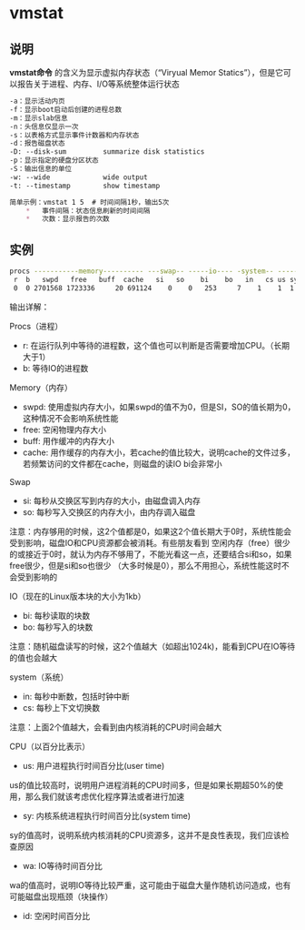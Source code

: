 # **vmstat**

## 说明

**vmstat命令** 的含义为显示虚拟内存状态（“Viryual Memor Statics”），但是它可以报告关于进程、内存、I/O等系统整体运行状态

```markdown
-a：显示活动内页
-f：显示boot启动后创建的进程总数
-m：显示slab信息
-n：头信息仅显示一次
-s：以表格方式显示事件计数器和内存状态
-d：报告磁盘状态
-D: --disk-sum         summarize disk statistics
-p：显示指定的硬盘分区状态
-S：输出信息的单位
-w: --wide             wide output
-t: --timestamp        show timestamp

简单示例：vmstat 1 5  # 时间间隔1秒，输出5次
    *   事件间隔：状态信息刷新的时间间隔
    *   次数：显示报告的次数
```

## 实例

```bash
procs -----------memory---------- ---swap-- -----io---- -system-- ------cpu-----
 r  b   swpd   free   buff  cache   si   so    bi    bo   in   cs us sy id wa st
 0  0 2701568 1723336     20 691124    0    0   253     7    1    1  1  1 98  1  0
```

输出详解：

Procs（进程）

* r: 在运行队列中等待的进程数，这个值也可以判断是否需要增加CPU。（长期大于1）
* b: 等待IO的进程数

Memory（内存）

* swpd: 使用虚拟内存大小，如果swpd的值不为0，但是SI，SO的值长期为0，这种情况不会影响系统性能
* free: 空闲物理内存大小
* buff: 用作缓冲的内存大小
* cache: 用作缓存的内存大小，若cache的值比较大，说明cache的文件过多，若频繁访问的文件都在cache，则磁盘的读IO bi会非常小

Swap

*   si: 每秒从交换区写到内存的大小，由磁盘调入内存
*   so: 每秒写入交换区的内存大小，由内存调入磁盘

注意：内存够用的时候，这2个值都是0，如果这2个值长期大于0时，系统性能会受到影响，磁盘IO和CPU资源都会被消耗。有些朋友看到
空闲内存（free）很少的或接近于0时，就认为内存不够用了，不能光看这一点，还要结合si和so，如果free很少，但是si和so也很少
（大多时候是0），那么不用担心，系统性能这时不会受到影响的

IO（现在的Linux版本块的大小为1kb）

*   bi: 每秒读取的块数
*   bo: 每秒写入的块数

注意：随机磁盘读写的时候，这2个值越大（如超出1024k)，能看到CPU在IO等待的值也会越大

system（系统）

*   in: 每秒中断数，包括时钟中断
*   cs: 每秒上下文切换数

注意：上面2个值越大，会看到由内核消耗的CPU时间会越大

CPU（以百分比表示）

* us: 用户进程执行时间百分比(user time)

us的值比较高时，说明用户进程消耗的CPU时间多，但是如果长期超50%的使用，那么我们就该考虑优化程序算法或者进行加速

* sy: 内核系统进程执行时间百分比(system time)

sy的值高时，说明系统内核消耗的CPU资源多，这并不是良性表现，我们应该检查原因

*   wa: IO等待时间百分比

wa的值高时，说明IO等待比较严重，这可能由于磁盘大量作随机访问造成，也有可能磁盘出现瓶颈（块操作）

*   id: 空闲时间百分比


